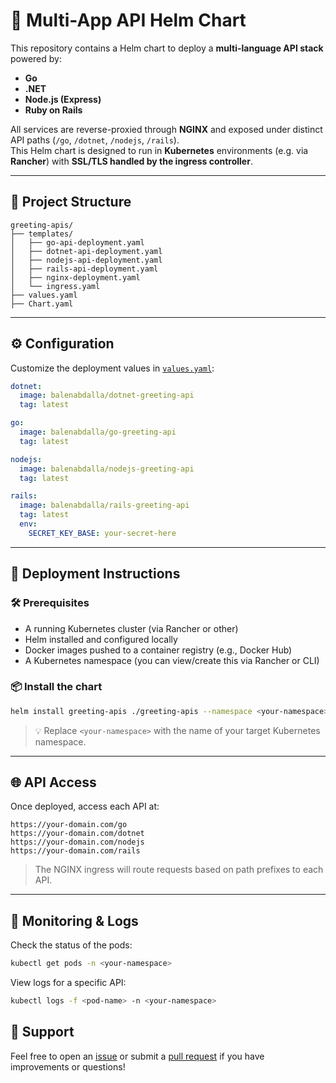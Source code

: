 # 🚀 Multi-App API Helm Chart

This repository contains a Helm chart to deploy a **multi-language API stack** powered by:

- **Go**
- **.NET**
- **Node.js (Express)**
- **Ruby on Rails**

All services are reverse-proxied through **NGINX** and exposed under distinct API paths (`/go`, `/dotnet`, `/nodejs`, `/rails`).  
This Helm chart is designed to run in **Kubernetes** environments (e.g. via **Rancher**) with **SSL/TLS handled by the ingress controller**.

---

## 📁 Project Structure

```
greeting-apis/
├── templates/
│   ├── go-api-deployment.yaml
│   ├── dotnet-api-deployment.yaml
│   ├── nodejs-api-deployment.yaml
│   ├── rails-api-deployment.yaml
│   ├── nginx-deployment.yaml
│   └── ingress.yaml
├── values.yaml
├── Chart.yaml
```

---

## ⚙️ Configuration

Customize the deployment values in [`values.yaml`](./values.yaml):

```yaml
dotnet:
  image: balenabdalla/dotnet-greeting-api
  tag: latest

go:
  image: balenabdalla/go-greeting-api
  tag: latest

nodejs:
  image: balenabdalla/nodejs-greeting-api
  tag: latest

rails:
  image: balenabdalla/rails-greeting-api
  tag: latest
  env:
    SECRET_KEY_BASE: your-secret-here
```

---

## 🚢 Deployment Instructions

### 🛠 Prerequisites

- A running Kubernetes cluster (via Rancher or other)
- Helm installed and configured locally
- Docker images pushed to a container registry (e.g., Docker Hub)
- A Kubernetes namespace (you can view/create this via Rancher or CLI)

### 📦 Install the chart

```bash
helm install greeting-apis ./greeting-apis --namespace <your-namespace>
```

> 💡 Replace `<your-namespace>` with the name of your target Kubernetes namespace.

---

## 🌐 API Access

Once deployed, access each API at:

```
https://your-domain.com/go
https://your-domain.com/dotnet
https://your-domain.com/nodejs
https://your-domain.com/rails
```

> The NGINX ingress will route requests based on path prefixes to each API.

---

## 🧪 Monitoring & Logs

Check the status of the pods:

```bash
kubectl get pods -n <your-namespace>
```

View logs for a specific API:

```bash
kubectl logs -f <pod-name> -n <your-namespace>
```

## 💬 Support

Feel free to open an [issue](https://github.com/balen-dev/Greeting_APIs/issues) or submit a [pull request](https://github.com/balen-dev/Greeting_APIs/pulls) if you have improvements or questions!
